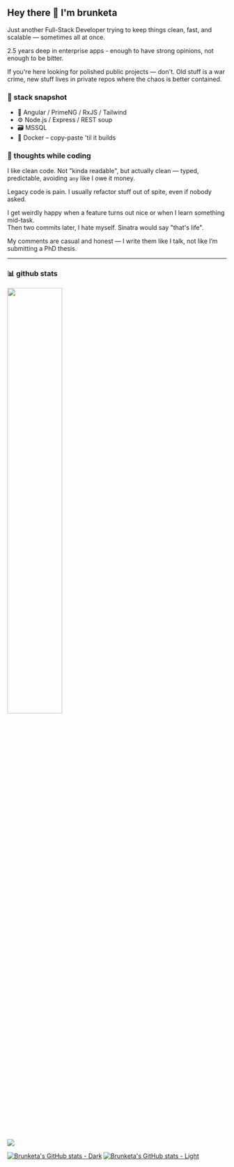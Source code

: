 ## Hey there 👋 I'm brunketa

Just another Full-Stack Developer trying to keep things clean, fast, and scalable — sometimes all at once.

2.5 years deep in enterprise apps - enough to have strong opinions, not enough to be bitter.

If you're here looking for polished public projects — don't.
Old stuff is a war crime, new stuff lives in private repos where the chaos is better contained.

### 🧰 stack snapshot

- 🧪 Angular / PrimeNG / RxJS / Tailwind
- ⚙️ Node.js / Express / REST soup
- 🗃️ MSSQL
- 🐳 Docker – copy-paste 'til it builds

### 🧠 thoughts while coding

I like clean code. Not "kinda readable", but actually clean — typed, predictable, avoiding `any` like I owe it money.

Legacy code is pain. I usually refactor stuff out of spite, even if nobody asked.

I get weirdly happy when a feature turns out nice or when I learn something mid-task.  
Then two commits later, I hate myself. Sinatra would say "that's life".

My comments are casual and honest — I write them like I talk, not like I’m submitting a PhD thesis.

---

### 📊 github stats

<p>
  <img height="50%" width="auto" src ="https://github-readme-stats.vercel.app/api/top-langs/?username=brunketa&layout=compact&hide_border=true&theme=darcula&bg_color=00000000&langs_count=6"><br/>
  <img src ="https://github-readme-streak-stats.herokuapp.com?user=brunketa&theme=darcula&hide_border=true&background=FFFFFF00">
</p>

[![Brunketa's GitHub stats - Dark](https://github-readme-stats.vercel.app/api?username=brunketa&show_icons=true&theme=material-palenight#gh-dark-mode-only)](https://github.com/anuraghazra/github-readme-stats#gh-dark-mode-only)
[![Brunketa's GitHub stats - Light](https://github-readme-stats.vercel.app/api?username=brunketa&show_icons=true&theme=default#gh-light-mode-only)](https://github.com/anuraghazra/github-readme-stats#gh-light-mode-only)
